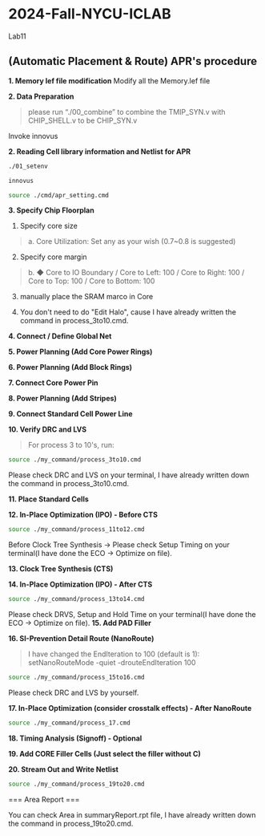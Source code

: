 # 2024-Fall-NYCU-ICLAB
Lab11

## (Automatic Placement & Route) APR's procedure
**1. Memory lef file modification**
Modify all the Memory.lef file

**2. Data Preparation**

> please run “./00_combine” to combine the TMIP_SYN.v with CHIP_SHELL.v to be CHIP_SYN.v

Invoke innovus

**2. Reading Cell library information and Netlist for APR**

```bash
./01_setenv
```
```bash
innovus
```
```bash
source ./cmd/apr_setting.cmd
```
**3. Specify Chip Floorplan**

1. Specify core size
> a. Core Utilization: Set any as your wish (0.7~0.8 is suggested)
2. Specify core margin
> b. ◆ Core to IO Boundary / 
Core to Left: 100 / 
Core to Right: 100 / 
Core to Top: 100 / 
Core to Bottom: 100
3. manually place the SRAM marco in Core

4. You don't need to do "Edit Halo", cause I have already written the command in process_3to10.cmd.

**4. Connect / Define Global Net**

**5. Power Planning (Add Core Power Rings)**

**6. Power Planning (Add Block Rings)**

**7. Connect Core Power Pin**

**8. Power Planning (Add Stripes)**

**9. Connect Standard Cell Power Line**

**10. Verify DRC and LVS**

> For process 3 to 10's, run:

```bash
source ./my_command/process_3to10.cmd
```

Please check DRC and LVS on your terminal, I have already written down the command in process_3to10.cmd.

**11. Place Standard Cells**

**12. In-Place Optimization (IPO) - Before CTS**

```bash
source ./my_command/process_11to12.cmd
```
Before Clock Tree Synthesis → Please check Setup Timing on your terminal(I have done the ECO → Optimize on file).

**13. Clock Tree Synthesis (CTS)**

**14. In-Place Optimization (IPO) - After CTS**

```bash
source ./my_command/process_13to14.cmd
```
Please check DRVS, Setup and Hold Time on your terminal(I have done the ECO → Optimize on file).
**15. Add PAD Filler**

**16. SI-Prevention Detail Route (NanoRoute)**

> I have changed the EndIteration to 100 (default is 1): setNanoRouteMode -quiet -drouteEndIteration 100

```bash
source ./my_command/process_15to16.cmd
```
Please check DRC and LVS by yourself.



**17. In-Place Optimization (consider crosstalk effects) - After NanoRoute**

```bash
source ./my_command/process_17.cmd
```


**18. Timing Analysis (Signoff) - Optional**



**19. Add CORE Filler Cells (Just select the filler without C)**

**20. Stream Out and Write Netlist**

```bash
source ./my_command/process_19to20.cmd
```
=== Area Report ===

You can check Area in summaryReport.rpt file, I have already written down the command in process_19to20.cmd.
